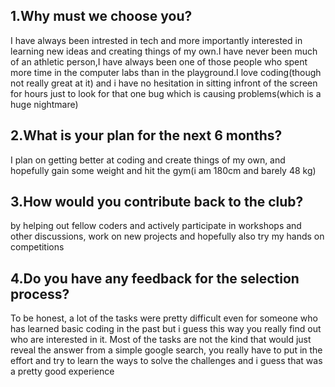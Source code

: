 ## 1.Why must we choose you?

I have always been intrested in tech and more importantly interested in learning new ideas and creating things of my own.I have never been much of an athletic person,I have always been one of those people who spent more time in the computer labs than in the playground.I love coding(though not really great at it) and i have no hesitation in sitting infront of the screen for hours just to look for that one bug which is causing problems(which is a huge nightmare)

## 2.What is your plan for the next 6 months?

I plan on getting better at coding and create things of my own, and hopefully gain some weight and hit the gym(i am 180cm and barely 48 kg)

## 3.How would you contribute back to the club?

by helping out fellow coders and actively participate in workshops and other discussions, work on new projects and hopefully also try my hands on competitions

## 4.Do you have any feedback for the selection process?

To be honest, a lot of the tasks were pretty difficult even for someone who has learned basic coding in the past but i guess this way you really find out who are interested in it.
Most of the tasks are not the kind that would just reveal the answer from a simple google search, you really have to put in the effort and try to learn the ways to solve the challenges and i guess that was a pretty good experience


